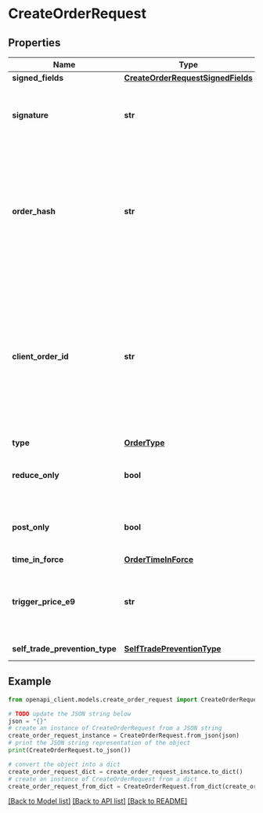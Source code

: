 # CreateOrderRequest


## Properties

Name | Type | Description | Notes
------------ | ------------- | ------------- | -------------
**signed_fields** | [**CreateOrderRequestSignedFields**](CreateOrderRequestSignedFields.md) |  | 
**signature** | **str** | The signature of the request, encoded from the signedFields | 
**order_hash** | **str** | The identifier of this order used for lookup. This should always be unique. Created by hex encoding the bcs encoded signedFields. | 
**client_order_id** | **str** | The client-defined unique identifier of this order used for lookup. This should always be unique; however, the server will not gurantee this or impose any checks. | [optional] 
**type** | [**OrderType**](OrderType.md) |  | 
**reduce_only** | **bool** | Is this order to only reduce a position? Default false | 
**post_only** | **bool** | If set to TRUE, the order can only be a maker order | 
**time_in_force** | [**OrderTimeInForce**](OrderTimeInForce.md) |  | 
**trigger_price_e9** | **str** | Trigger price in base e9 for stop orders. This should always be a number | [optional] 
**self_trade_prevention_type** | [**SelfTradePreventionType**](SelfTradePreventionType.md) |  | [optional] [default to SelfTradePreventionType.MAKER]

## Example

```python
from openapi_client.models.create_order_request import CreateOrderRequest

# TODO update the JSON string below
json = "{}"
# create an instance of CreateOrderRequest from a JSON string
create_order_request_instance = CreateOrderRequest.from_json(json)
# print the JSON string representation of the object
print(CreateOrderRequest.to_json())

# convert the object into a dict
create_order_request_dict = create_order_request_instance.to_dict()
# create an instance of CreateOrderRequest from a dict
create_order_request_from_dict = CreateOrderRequest.from_dict(create_order_request_dict)
```
[[Back to Model list]](../README.md#documentation-for-models) [[Back to API list]](../README.md#documentation-for-api-endpoints) [[Back to README]](../README.md)


